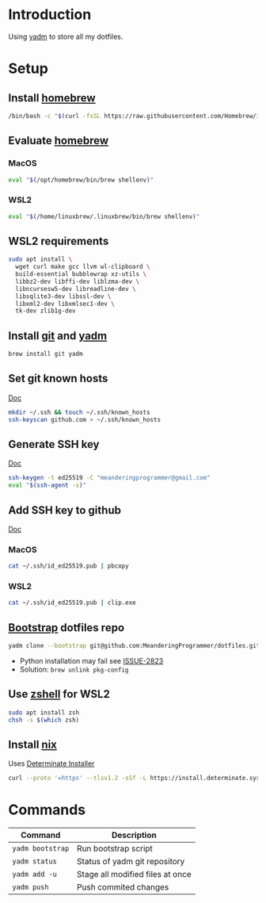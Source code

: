 # Introduction

Using [yadm](https://yadm.io/) to store all my dotfiles.

# Setup

## Install [homebrew](https://brew.sh/)

```bash
/bin/bash -c "$(curl -fsSL https://raw.githubusercontent.com/Homebrew/install/HEAD/install.sh)"
```

## Evaluate [homebrew](https://brew.sh/)

### MacOS

```bash
eval "$(/opt/homebrew/bin/brew shellenv)"
```

### WSL2

```bash
eval "$(/home/linuxbrew/.linuxbrew/bin/brew shellenv)"
```

## WSL2 requirements

```bash
sudo apt install \
  wget curl make gcc llvm wl-clipboard \
  build-essential bubblewrap xz-utils \
  libbz2-dev libffi-dev liblzma-dev \
  libncursesw5-dev libreadline-dev \
  libsqlite3-dev libssl-dev \
  libxml2-dev libxmlsec1-dev \
  tk-dev zlib1g-dev
```

## Install [git](https://formulae.brew.sh/formula/git) and [yadm](https://formulae.brew.sh/formula/yadm)

```bash
brew install git yadm
```

## Set git known hosts

[Doc](https://docs.github.com/en/authentication/keeping-your-account-and-data-secure/githubs-ssh-key-fingerprints)

```bash
mkdir ~/.ssh && touch ~/.ssh/known_hosts
ssh-keyscan github.com > ~/.ssh/known_hosts
```

## Generate SSH key

[Doc](https://docs.github.com/en/authentication/connecting-to-github-with-ssh/generating-a-new-ssh-key-and-adding-it-to-the-ssh-agent)

```bash
ssh-keygen -t ed25519 -C "meanderingprogrammer@gmail.com"
eval "$(ssh-agent -s)"
```

## Add SSH key to github

[Doc](https://docs.github.com/en/authentication/connecting-to-github-with-ssh/adding-a-new-ssh-key-to-your-github-account)

### MacOS

```bash
cat ~/.ssh/id_ed25519.pub | pbcopy
```

### WSL2

```bash
cat ~/.ssh/id_ed25519.pub | clip.exe
```

## [Bootstrap](https://yadm.io/docs/bootstrap) dotfiles repo

```bash
yadm clone --bootstrap git@github.com:MeanderingProgrammer/dotfiles.git
```

- Python installation may fail see [ISSUE-2823](https://github.com/pyenv/pyenv/issues/2823)
- Solution: `brew unlink pkg-config`

## Use [zshell](https://www.zsh.org/) for WSL2

```bash
sudo apt install zsh
chsh -s $(which zsh)
```

## Install [nix](https://nixos.org/)

Uses [Determinate Installer](https://github.com/DeterminateSystems/nix-installer)

```bash
curl --proto '=https' --tlsv1.2 -sSf -L https://install.determinate.systems/nix | sh -s -- install
```

# Commands

| Command          | Description                      |
|------------------|----------------------------------|
| `yadm bootstrap` | Run bootstrap script             |
| `yadm status`    | Status of yadm git repository    |
| `yadm add -u`    | Stage all modified files at once |
| `yadm push`      | Push commited changes            |
